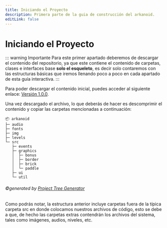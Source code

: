 ```yaml
---
title: Iniciando el Proyecto
description: Primera parte de la guia de construcción del arkanoid.
editLink: false
---
```


# Iniciando el Proyecto

::: warning Importante
Para este primer apartado deberemos de descargar el contenido del repositorio, ya que este contiene el contenido de
carpetas, clases e interfaces base **solo el esqueleto**, es decir solo contaremos con las estructuras básicas que
iremos llenando poco a poco en cada apartado de esta guía interactiva.
:::

Para poder descargar el contenido inicial, puedes acceder al siguiente
enlace: [Versión 1.0.0](https://github.com/jesus-castro89/arkanoid/archive/refs/tags/v1.0.0.zip).

Una vez descargado el archivo, lo que deberás de hacer es descomprimir el contenido y copiar las carpetas mencionadas a
continuación:

```
📦 arkanoid
├─ audio
├─ fonts
├─ img
├─ levels
└─ src
   ├─ events
   ├─ graphics
   │  ├─ bonus
   │  ├─ border
   │  ├─ brick
   │  └─ paddle
   ├─ ui
   └─ util
```

###### ©generated by [Project Tree Generator](https://woochanleee.github.io/project-tree-generator)

Como podrás notar, la estructura anterior incluye carpetas fuera de la típica carpeta src en donde colocamos nuestros
archivos de código, esto se debe a que, de hecho las carpetas extras contendrán los archivos del sistema, tales como
imágenes, audios, niveles, etc.
